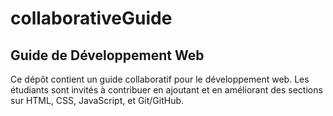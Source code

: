 # collaborativeGuide

## Guide de Développement Web

Ce dépôt contient un guide collaboratif pour le développement web. Les étudiants sont invités à contribuer en ajoutant et en améliorant des sections sur HTML, CSS, JavaScript, et Git/GitHub.
